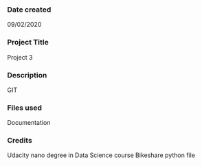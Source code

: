 ### Date created
09/02/2020

### Project Title
Project 3

### Description
GIT

### Files used
Documentation

### Credits
Udacity nano degree in Data Science course
Bikeshare python file

